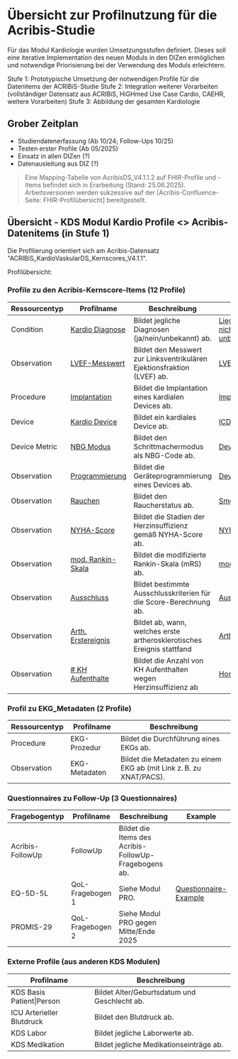 # Übersicht zur Profilnutzung für die Acribis-Studie
Für das Modul Kardiologie wurden Umsetzungsstufen definiert. Dieses soll eine iterative Implementation des neuen Moduls in den DIZen ermöglichen und notwendige Priorisierung bei der Verwendung des Moduls erleichtern.

Stufe 1: Prototypische Umsetzung der notwendigen Profile für die Datenitems der ACRIBiS-Studie
Stufe 2: Integration weiterer Vorarbeiten (vollständiger Datensatz aus ACRIBiS, HiGHmed Use Case Cardio, CAEHR, weitere Vorarbeiten)
Stufe 3: Abbildung der gesamten Kardiologie

## Grober Zeitplan
- Studiendatenerfassung     (Ab 10/24; Follow-Ups 10/25)
- Testen erster Profile     (Ab 05/2025)
- Einsatz in allen DIZen    (?)
- Datenausleitung aus DIZ   (?)

> Eine Mapping-Tabelle von AcribisDS_V4.1.1.2 auf FHIR-Profile und -Items befindet sich in Erarbeitung (Stand: 25.06.2025). Arbeitsversionen werden sukzessive auf der [Acribis-Confluence-Seite: FHIR-Profilübersicht] bereitgestellt. 

## Übersicht - KDS Modul Kardio Profile <> Acribis-Datenitems (in Stufe 1)
Die Profilierung orientiert sich am Acribis-Datensatz "ACRIBiS_KardioVaskularDS_Kernscores_V4.1.1".

Profilübersicht:
### Profile zu den Acribis-Kernscore-Items (12 Profile)

| Ressourcentyp      | Profilname         | Beschreibung                                                                 | Examples |
|--------------------|--------------------|------------------------------------------------------------------------------|----------|
| Condition          | [Kardio Diagnose](https://simplifier.net/mii-erweiterungsmodul-kardiologie/mii_pr_kardio_condition_diagnose) | Bildet jegliche Diagnosen (ja/nein/unbekannt) ab.                           | [Liegt vor](https://simplifier.net/mii-erweiterungsmodul-kardiologie/beispiel-kardio-diagnose-liegt-vor), [Liegt nicht vor](https://simplifier.net/mii-erweiterungsmodul-kardiologie/beispiel-kardio-krebs-terminal-liegt-nicht-vor), [unbekannt](https://simplifier.net/mii-erweiterungsmodul-kardiologie/beispiel-kardio-pavk-unbekannt) |
| Observation        | [LVEF-Messwert](https://simplifier.net/mii-erweiterungsmodul-kardiologie/mii_pr_kardio_observation_linksventrikulaere_ejektionsfraktion)     | Bildet den Messwert zur Linksventrikulären Ejektionsfraktion (LVEF) ab.     | [LVEF](https://simplifier.net/mii-erweiterungsmodul-kardiologie/example-lvef) |
| Procedure          | [Implantation](https://simplifier.net/mii-erweiterungsmodul-kardiologie/mii_pr_kardio_kardiale_deviceimplantation)       | Bildet die Implantation eines kardialen Devices ab.                         | [Implantation](https://simplifier.net/mii-erweiterungsmodul-kardiologie/mii-exa-kardio-kardiale-deviceimplantation-icd) |
| Device             | [Kardio Device](https://simplifier.net/mii-erweiterungsmodul-kardiologie/mii_pr_kardio_device)      | Bildet ein kardiales Device ab.                                             | [ICD Device](https://simplifier.net/mii-erweiterungsmodul-kardiologie/mii-exa-kardio-device-icd) |
| Device Metric      | [NBG Modus](https://simplifier.net/mii-erweiterungsmodul-kardiologie/mii_pr_kardio_nbg_schrittmachermodus)          | Bildet den Schrittmachermodus als NBG-Code ab.                              | [Device Modus](https://simplifier.net/mii-erweiterungsmodul-kardiologie/mii-exa-kardio-nbg-schrittmachermodus) |
| Observation        | [Programmierung](https://simplifier.net/mii-erweiterungsmodul-kardiologie/mii_pr_kardio_geraeteprogrammierung)     | Bildet die Geräteprogrammierung eines Devices ab.                           | [Device Mode](https://simplifier.net/mii-erweiterungsmodul-kardiologie/mii-exa-kardio-geraeteprogrammierung-vvi) |
| Observation        | [Rauchen](https://simplifier.net/mii-erweiterungsmodul-kardiologie/mii_pr_kardio_observation_rauchen)            | Bildet den Raucherstatus ab.                                                | [Smoking Status](https://simplifier.net/mii-erweiterungsmodul-kardiologie/example-kardio-observation-rauchen) |
| Observation        | [NYHA-Score](https://simplifier.net/mii-erweiterungsmodul-kardiologie/mii_pr_kardio_score_nyha)         | Bildet die Stadien der Herzinsuffizienz gemäß NYHA-Score ab.                | [NYHA-Score](https://simplifier.net/mii-erweiterungsmodul-kardiologie/example-kardio-nyha) |
| Observation        | [mod. Rankin-Skala](https://simplifier.net/mii-erweiterungsmodul-kardiologie/mii_pr_kardio_score_modifizierte_rankin_skala)       | Bildet die modifizierte Rankin-Skala (mRS) ab.                              | [mod. Ranking Skala](https://simplifier.net/mii-erweiterungsmodul-kardiologie/example-kardio-mrs) |
| Observation        | [Ausschluss](https://simplifier.net/mii-erweiterungsmodul-kardiologie/mii_pr_kardio_observation_ausschluss_scoreberechnung)         | Bildet bestimmte Ausschlusskriterien für die Score-Berechnung ab.           | [Ausschlusskriterium](https://simplifier.net/mii-erweiterungsmodul-kardiologie/mii-exa-kardio-observation-ausschluss-scoreberechnung) |
| Observation        | [Arth. Erstereignis](https://simplifier.net/mii-erweiterungsmodul-kardiologie/mii_pr_kardio_observation_atherosklerotisches_erstereignis) | Bildet ab, wann, welches erste artherosklerotisches Ereignis stattfand      | [Arth. Erstereignis](https://simplifier.net/mii-erweiterungsmodul-kardiologie/mii-exa-kardio-observation-atherosklerotisches-erstereignis) |
| Observation        | [# KH Aufenthalte](https://simplifier.net/mii-erweiterungsmodul-kardiologie/mii_pr_kardio_observation_anzahl_kh_aufenthalte_wg_hf)   | Bildet die Anzahl von KH Aufenthalten wegen Herzinsuffizienz ab             | [Hospital Admission](https://simplifier.net/mii-erweiterungsmodul-kardiologie/mii-exa-kardio-observation-anzahl-kh-aufenthalte-wg-hf) |

### Profil zu EKG_Metadaten (2 Profile)

| Ressourcentyp   | Profilname      | Beschreibung                                                               |
|-----------------|-----------------|----------------------------------------------------------------------------|
| Procedure       | EKG-Prozedur    | Bildet die Durchführung eines EKGs ab.                                     |
| Observation     | EKG-Metadaten   | Bildet die Metadaten zu einem EKG ab (mit Link z. B. zu XNAT/PACS).        |

### Questionnaires zu Follow-Up (3 Questionnaires)

| Fragebogentyp     | Profilname         | Beschreibung                                         | Example |
|-------------------|--------------------|------------------------------------------------------|---------|
| Acribis-FollowUp  | FollowUp           | Bildet die Items des Acribis-FollowUp-Fragebogens ab.||
| EQ-5D-5L          | QoL-Fragebogen 1   | Siehe Modul PRO.                                     | [Questionnaire-Example](https://simplifier.net/MII-Erweiterungsmodul-PRO-2025/mii-qst-pro-eq-5d-5l/~overview)|
| PROMIS-29         | QoL-Fragebogen 2   | Siehe Modul PRO gegen Mitte/Ende 2025                ||

### Externe Profile (aus anderen KDS Modulen)

| Profilname                 | Beschreibung                                           |
|----------------------------|--------------------------------------------------------|
| KDS Basis Patient\|Person  | Bildet Alter/Geburtsdatum und Geschlecht ab.           |
| ICU Arterieller Blutdruck  | Bildet den Blutdruck ab.                               |
| KDS Labor                  | Bildet jegliche Laborwerte ab.                         |
| KDS Medikation             | Bildet jegliche Medikationseinträge ab.                |
